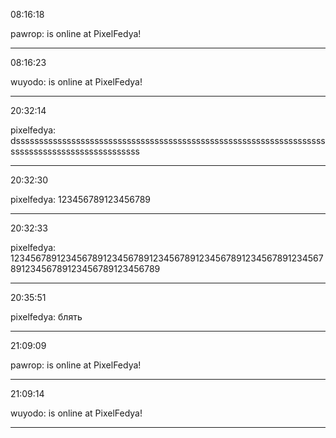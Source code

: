 08:16:18

pawrop: is online at PixelFedya!

---

08:16:23

wuyodo: is online at PixelFedya!

---

20:32:14

pixelfedya: dsssssssssssssssssssssssssssssssssssssssssssssssssssssssssssssssssssssssssssssssssssssssssssssss

---

20:32:30

pixelfedya: 123456789123456789

---

20:32:33

pixelfedya: 123456789123456789123456789123456789123456789123456789123456789123456789123456789123456789

---

20:35:51

pixelfedya: блять

---

21:09:09

pawrop: is online at PixelFedya!

---

21:09:14

wuyodo: is online at PixelFedya!

---

